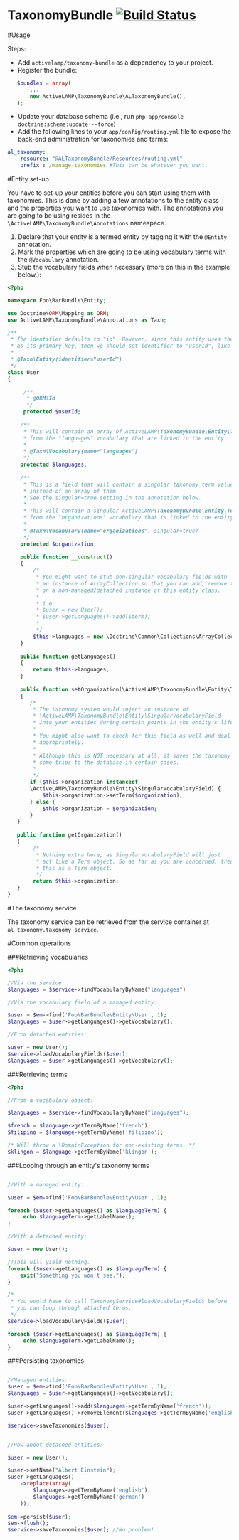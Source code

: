 TaxonomyBundle [![Build Status](https://travis-ci.org/activelamp/taxonomy-bundle.png?branch=master)](https://travis-ci.org/activelamp/taxonomy-bundle)
==============

#Usage

Steps:

* Add `activelamp/taxonomy-bundle` as a dependency to your project.
* Register the bundle:

```php
   $bundles = array(
       ...
       new ActiveLAMP\TaxonomyBundle\ALTaxonomyBundle(),
   );
```

* Update your database schema (i.e., run `php app/console doctrine:schema:update --force`)
* Add the following lines to your `app/config/routing.yml` file to expose the back-end administration for taxonomies and terms:

```yml
al_taxonomy:
    resource: "@ALTaxonomyBundle/Resources/routing.yml"
    prefix : /manage-taxonomies #This can be whatever you want.
```

#Entity set-up

You have to set-up your entities before you can start using them with taxonomies. This is done by adding a few annotations to the entity class and the properties you want to use taxonomies with. The annotations you are going to be using resides in the `\ActiveLAMP\TaxonomyBundle\Annotations` namespace.

1. Declare that your entity is a termed entity by tagging it with the `@Entity` annotation.
2. Mark the properties which are going to be using vocabulary terms with the `@Vocabulary` annotation.
3. Stub the vocabulary fields when necessary (more on this in the example below.):

```php
<?php

namespace Foo\BarBundle\Entity;

use Doctrine\ORM\Mapping as ORM;
use ActiveLAMP\TaxonomyBundle\Annotations as Taxn;

/**
 * The identifier defaults to "id". However, since this entity uses the userId field
 * as its primary key, then we should set identifier to "userId", like below:
 * 
 * @Taxn\Entity(identifier="userId")
 */
class User
{

     /**
      * @ORM\Id
      */
     protected $userId;
    
    /**
     * This will contain an array of ActiveLAMP\TaxonomyBundle\Entity\Term objects 
     * from the "languages" vocabulary that are linked to the entity.
     *
     * @Taxn\Vocabulary(name="languages")
     */
    protected $languages;
   
    /**
     * This is a field that will contain a singular taxonomy term value instead
     * instead of an array of them. 
     * See the singular=true setting in the annotation below.
     *
     * This will contain a singular ActiveLAMP\TaxonomyBundle\Entity\Term object
     * from the "organizations" vocabulary that is linked to the entity.
     * 
     * @Taxn\Vocabulary(name="organizations", singular=true)
     */
    protected $organization;
   
    public function __construct()
    {
        /*
         * You might want to stub non-singular vocabulary fields with 
         * an instance of ArrayCollection so that you can add, remove terms 
         * on a non-managed/detached instance of this entity class.
         * 
         * i.e. 
         * $user = new User();
         * $user->getLanguages()->add($term);
         * 
         */
        $this->languages = new \Doctrine\Common\Collections\ArrayCollection();
    }
   
    public function getLanguages()
    {
        return $this->languages;
    }
   
    public function setOrganization(\ActiveLAMP\TaxonomyBundle\Entity\Term $organization)
    {
       /*
        * The taxonomy system would inject an instance of
        * \ActiveLAMP\TaxonomyBundle\Entity\SingularVocabularyField
        * into your entities during certain points in the entity's lifecycle.
        *
        * You might also want to check for this field as well and deal with terms
        * appropriately.
        *
        * Although this is NOT necessary at all, it saves the taxonomy system
        * some trips to the database in certain cases.
        *
        */
       if ($this->organization instanceof
       \ActiveLAMP\TaxonomyBundle\Entity\SingularVocabularyField) {
           $this->organization->setTerm($organization);
       } else {
           $this->organization = $organization;
       }
   }
   
   public function getOrganization()
   {
        /*
         * Nothing extra here, as SingularVocabularyField will just
         * act like a Term object. So as far as you are concerned, treat
         * this as a Term object.
         */
        return $this->organization;
   }
}
```

#The taxonomy service

The taxonomy service can be retrieved from the service container at `al_taxonomy.taxonomy_service`.

#Common operations

###Retrieving vocabularies

```php
<?php

//Via the service:
$languages = $service->findVocabularyByName("languages")

//Via the vocabulary field of a managed entity:

$user = $em->find('Foo\BarBundle\Entity\User', 1);
$languages = $user->getLanguages()->getVocabulary();

//From detached entities:

$user = new User();
$service->loadVocabularyFields($user);
$languages = $user->getLanguages()->getVocabulary();
```

###Retrieving terms

```php
<?php

//From a vocabulary object:

$languages = $service->findVocabularyByName("languages");

$french = $language->getTermByName('french');
$filipino = $language->getTermByName('filipino');

/* Will throw a \DomainException for non-existing terms. */
$klingon = $language->getTermByName('klingon'); 
```
###Looping through an entity's taxonomy terms

```php

//With a managed entity:

$user = $em->find('Foo\BarBundle\Entity\User', 1);

foreach ($user->getLanguages() as $languageTerm) {
     echo $languageTerm->getLabelName();
}

//With a detached entity:

$user = new User();

//This will yield nothing.
foreach ($user->getLanguages() as $languageTerm) {
    exit("Something you won't see.");
}

/*
 * You would have to call TaxonomyService#loadVocabularyFields before 
 * you can loop through attached terms.
 */
$service->loadVocabularyFields($user);

foreach ($user->getLanguages() as $languageTerm) {
     echo $languageTerm->getLabelName();
}

```

###Persisting taxonomies

```php

//Managed entities:
$user = $em->find('Foo\BarBundle\Entity\User', 1);
$languages = $user->getLanguages()->getVocabulary();

$user->getLanguages()->add($languages->getTermByName('french'));
$user->getLanguages()->removeElement($languages->getTermByName('english'));

$service->saveTaxonomies($user);


//How about detached entities?

$user = new User();

$user->setName("Albert Einstein");
$user->getLanguages()
    ->replace(array(
        $languages->getTermByName('english'), 
        $languages->getTermByName('german')
    ));
    
$em->persist($user);
$em->flush();
$service->saveTaxonomies($user); //No problem!

```
